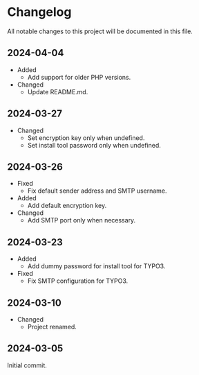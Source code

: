# Changelog
All notable changes to this project will be documented in this file.

## 2024-04-04
* Added
  * Add support for older PHP versions.
* Changed
  * Update README.md.

## 2024-03-27
* Changed
  * Set encryption key only when undefined.
  * Set install tool password only when undefined.

## 2024-03-26
* Fixed
  * Fix default sender address and SMTP username.
* Added
  * Add default encryption key.
* Changed
  * Add SMTP port only when necessary.

## 2024-03-23
* Added
  * Add dummy password for install tool for TYPO3.
* Fixed
  * Fix SMTP configuration for TYPO3.

## 2024-03-10
* Changed
  * Project renamed.

## 2024-03-05
Initial commit.
